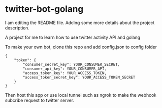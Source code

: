 # twitter-bot-golang

I am editing the README file. Adding some more details about the project description.

A project for me to learn how to use twitter activity API and golang 

To make your own bot, clone this repo and add config.json to config folder 

```
{
    "token": {
        "consumer_secret_key": YOUR_CONSUMER_SECRET,
        "consumer_api_key": YOUR_CONSUMER_API,
        "access_token_key": YOUR_ACCESS_TOKEN,
        "access_token_secret_key": YOUR_ACCESS_TOKEN_SECRET
    }
}
```

Then host this app or use local tunnel such as ngrok to make the webhook subcribe request to twitter server.
